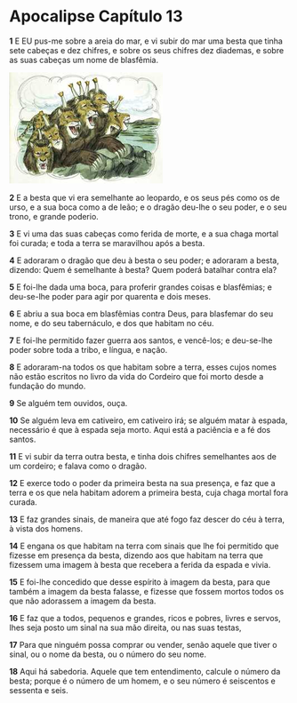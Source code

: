 # Apocalipse Capítulo 13

**1** 	E EU pus-me sobre a areia do mar, e vi subir do mar uma besta que tinha sete cabeças e dez chifres, e sobre os seus chifres dez diademas, e sobre as suas cabeças um nome de blasfêmia.

![](../Images/SweetPublishing/66-13-1.jpg) 

**2** 	E a besta que vi era semelhante ao leopardo, e os seus pés como os de urso, e a sua boca como a de leão; e o dragão deu-lhe o seu poder, e o seu trono, e grande poderio.

**3** 	E vi uma das suas cabeças como ferida de morte, e a sua chaga mortal foi curada; e toda a terra se maravilhou após a besta.

**4** 	E adoraram o dragão que deu à besta o seu poder; e adoraram a besta, dizendo: Quem é semelhante à besta? Quem poderá batalhar contra ela?

**5** 	E foi-lhe dada uma boca, para proferir grandes coisas e blasfêmias; e deu-se-lhe poder para agir por quarenta e dois meses.

**6** 	E abriu a sua boca em blasfêmias contra Deus, para blasfemar do seu nome, e do seu tabernáculo, e dos que habitam no céu.

**7** 	E foi-lhe permitido fazer guerra aos santos, e vencê-los; e deu-se-lhe poder sobre toda a tribo, e língua, e nação.

**8** 	E adoraram-na todos os que habitam sobre a terra, esses cujos nomes não estão escritos no livro da vida do Cordeiro que foi morto desde a fundação do mundo.

**9** 	Se alguém tem ouvidos, ouça.

**10** 	Se alguém leva em cativeiro, em cativeiro irá; se alguém matar à espada, necessário é que à espada seja morto. Aqui está a paciência e a fé dos santos.

**11** 	E vi subir da terra outra besta, e tinha dois chifres semelhantes aos de um cordeiro; e falava como o dragão.

**12** 	E exerce todo o poder da primeira besta na sua presença, e faz que a terra e os que nela habitam adorem a primeira besta, cuja chaga mortal fora curada.

**13** 	E faz grandes sinais, de maneira que até fogo faz descer do céu à terra, à vista dos homens.

**14** 	E engana os que habitam na terra com sinais que lhe foi permitido que fizesse em presença da besta, dizendo aos que habitam na terra que fizessem uma imagem à besta que recebera a ferida da espada e vivia.

**15** 	E foi-lhe concedido que desse espírito à imagem da besta, para que também a imagem da besta falasse, e fizesse que fossem mortos todos os que não adorassem a imagem da besta.

**16** 	E faz que a todos, pequenos e grandes, ricos e pobres, livres e servos, lhes seja posto um sinal na sua mão direita, ou nas suas testas,

**17** 	Para que ninguém possa comprar ou vender, senão aquele que tiver o sinal, ou o nome da besta, ou o número do seu nome.

**18** 	Aqui há sabedoria. Aquele que tem entendimento, calcule o número da besta; porque é o número de um homem, e o seu número é seiscentos e sessenta e seis.

